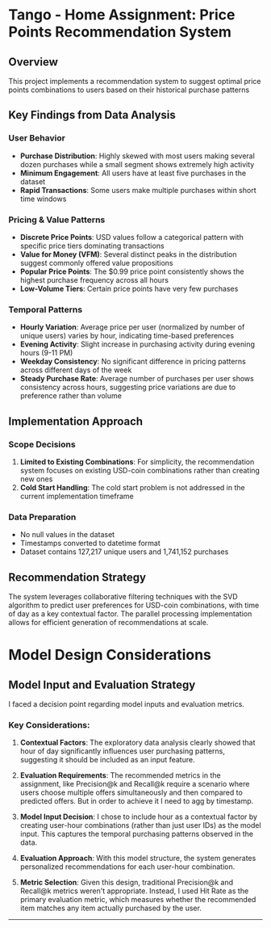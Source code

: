 # Tango - Home Assignment: Price Points Recommendation System

## Overview
This project implements a recommendation system to suggest optimal price points combinations to users based on their historical purchase patterns

## Key Findings from Data Analysis

### User Behavior
- **Purchase Distribution**: Highly skewed with most users making several dozen purchases while a small segment shows extremely high activity
- **Minimum Engagement**: All users have at least five purchases in the dataset
- **Rapid Transactions**: Some users make multiple purchases within short time windows

### Pricing & Value Patterns
- **Discrete Price Points**: USD values follow a categorical pattern with specific price tiers dominating transactions
- **Value for Money (VFM)**: Several distinct peaks in the distribution suggest commonly offered value propositions
- **Popular Price Points**: The $0.99 price point consistently shows the highest purchase frequency across all hours
- **Low-Volume Tiers**: Certain price points have very few purchases

### Temporal Patterns
- **Hourly Variation**: Average price per user (normalized by number of unique users) varies by hour, indicating time-based preferences
- **Evening Activity**: Slight increase in purchasing activity during evening hours (9-11 PM)
- **Weekday Consistency**: No significant difference in pricing patterns across different days of the week
- **Steady Purchase Rate**: Average number of purchases per user shows consistency across hours, suggesting price variations are due to preference rather than volume

## Implementation Approach

### Scope Decisions
1. **Limited to Existing Combinations**: For simplicity, the recommendation system focuses on existing USD-coin combinations rather than creating new ones
2. **Cold Start Handling**: The cold start problem is not addressed in the current implementation timeframe

### Data Preparation
- No null values in the dataset
- Timestamps converted to datetime format
- Dataset contains 127,217 unique users and 1,741,152 purchases

## Recommendation Strategy
The system leverages collaborative filtering techniques with the SVD algorithm to predict user preferences for USD-coin combinations, with time of day as a key contextual factor. The parallel processing implementation allows for efficient generation of recommendations at scale.

# Model Design Considerations

## Model Input and Evaluation Strategy

I faced a decision point regarding model inputs and evaluation metrics.

### Key Considerations:

1. **Contextual Factors**: The exploratory data analysis clearly showed that hour of day significantly influences user purchasing patterns, suggesting it should be included as an input feature.

2. **Evaluation Requirements**: The recommended metrics in the assignment, like Precision@k and Recall@k require a scenario where users choose multiple offers simultaneously and then compared to predicted offers. But in order to achieve it I need to agg by timestamp.

3. **Model Input Decision**: I chose to include hour as a contextual factor by creating user-hour combinations (rather than just user IDs) as the model input. This captures the temporal purchasing patterns observed in the data.

4. **Evaluation Approach**: With this model structure, the system generates personalized recommendations for each user-hour combination.

5. **Metric Selection**: Given this design, traditional Precision@k and Recall@k metrics weren't appropriate. Instead, I used Hit Rate as the primary evaluation metric, which measures whether the recommended item matches any item actually purchased by the user.


---
